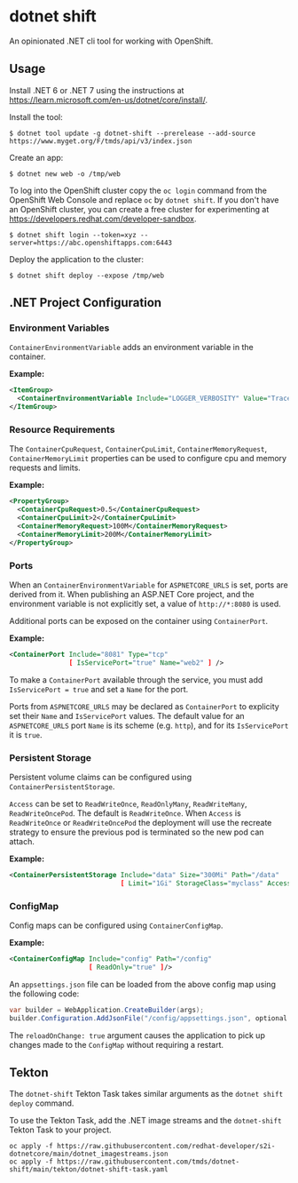 # dotnet shift

An opinionated .NET cli tool for working with OpenShift.

## Usage

Install .NET 6 or .NET 7 using the instructions at https://learn.microsoft.com/en-us/dotnet/core/install/.

Install the tool:

```
$ dotnet tool update -g dotnet-shift --prerelease --add-source https://www.myget.org/F/tmds/api/v3/index.json
```

Create an app:
```
$ dotnet new web -o /tmp/web
```

To log into the OpenShift cluster copy the `oc login` command from the OpenShift Web Console and replace `oc` by `dotnet shift`. If you don't have an OpenShift cluster, you can create a free cluster for experimenting at https://developers.redhat.com/developer-sandbox.


```
$ dotnet shift login --token=xyz --server=https://abc.openshiftapps.com:6443
```

Deploy the application to the cluster:
```
$ dotnet shift deploy --expose /tmp/web
```

## .NET Project Configuration

### Environment Variables

`ContainerEnvironmentVariable` adds an environment variable in the container.

**Example:**

```xml
<ItemGroup>
  <ContainerEnvironmentVariable Include="LOGGER_VERBOSITY" Value="Trace" />
</ItemGroup>
```

### Resource Requirements

The `ContainerCpuRequest`, `ContainerCpuLimit`, `ContainerMemoryRequest`, `ContainerMemoryLimit` properties can be used to configure cpu and memory requests and limits.

**Example:**

```xml
<PropertyGroup>
  <ContainerCpuRequest>0.5</ContainerCpuRequest>
  <ContainerCpuLimit>2</ContainerCpuLimit>
  <ContainerMemoryRequest>100M</ContainerMemoryRequest>
  <ContainerMemoryLimit>200M</ContainerMemoryLimit>
</PropertyGroup>
```

### Ports

When an `ContainerEnvironmentVariable` for `ASPNETCORE_URLS` is set, ports are derived from it.
When publishing an ASP.NET Core project, and the environment variable is not explicitly set, a value of `http://*:8080` is used.

Additional ports can be exposed on the container using `ContainerPort`.

**Example:**

```xml
<ContainerPort Include="8081" Type="tcp"
               [ IsServicePort="true" Name="web2" ] />
```

To make a `ContainerPort` available through the service, you must add `IsServicePort = true` and set a `Name` for the port.

Ports from `ASPNETCORE_URLS` may be declared as `ContainerPort` to explicity set their `Name` and `IsServicePort` values.
The default value for an `ASPNETCORE_URLS` port `Name` is its scheme (e.g. `http`), and for its `IsServicePort` it is `true`.


### Persistent Storage

Persistent volume claims can be configured using `ContainerPersistentStorage`.

`Access` can be set to `ReadWriteOnce`, `ReadOnlyMany`, `ReadWriteMany`, `ReadWriteOncePod`.
The default is `ReadWriteOnce`. When `Access` is `ReadWriteOnce` or `ReadWriteOncePod` the deployment will use the recreate strategy to ensure the previous pod is terminated so the new pod can attach.

**Example:**

```xml
<ContainerPersistentStorage Include="data" Size="300Mi" Path="/data"
                            [ Limit="1Gi" StorageClass="myclass" Access="ReadWriteMany" ]/>
```

### ConfigMap

Config maps can be configured using `ContainerConfigMap`.

**Example:**

```xml
<ContainerConfigMap Include="config" Path="/config"
                    [ ReadOnly="true" ]/>
```

An `appsettings.json` file can be loaded from the above config map using the following code:

```cs
var builder = WebApplication.CreateBuilder(args);
builder.Configuration.AddJsonFile("/config/appsettings.json", optional: true, reloadOnChange: true);
```

The `reloadOnChange: true` argument causes the application to pick up changes made to the `ConfigMap` without requiring a restart.

## Tekton

The `dotnet-shift` Tekton Task takes similar arguments as the `dotnet shift deploy` command.

To use the Tekton Task, add the .NET image streams and the `dotnet-shift` Tekton Task to your project.

```
oc apply -f https://raw.githubusercontent.com/redhat-developer/s2i-dotnetcore/main/dotnet_imagestreams.json
oc apply -f https://raw.githubusercontent.com/tmds/dotnet-shift/main/tekton/dotnet-shift-task.yaml
```
